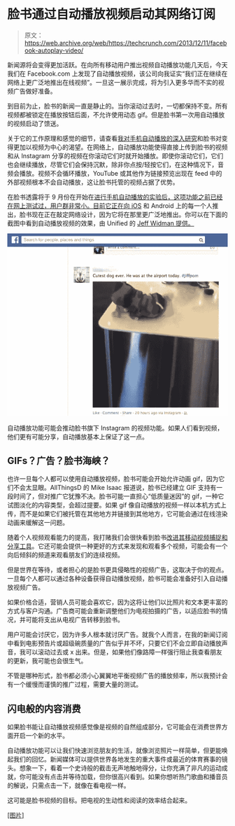# 脸书通过自动播放视频启动其网络订阅

> 原文：<https://web.archive.org/web/https://techcrunch.com/2013/12/11/facebook-autoplay-video/>

新闻源将会变得更加活跃。在向所有移动用户推出视频自动播放功能几天后，今天我们在 Facebook.com 上发现了自动播放视频，该公司向我证实“我们正在继续在网络上更广泛地推出在线视频”。一旦这一展示完成，将为引入更多华而不实的视频广告做好准备。

到目前为止，脸书的新闻一直是静止的。当你滚动过去时，一切都保持不变。所有视频都被锁定在播放按钮后面，不允许使用动态 gif。但是脸书第一次用自动播放的视频启动了馈送。

关于它的工作原理和感觉的细节，请查看[我对手机自动播放的深入研究](https://web.archive.org/web/20230404070731/https://techcrunch.com/2013/12/06/video-is-facebooks-next-big-opportunity/)和脸书对变得更加以视频为中心的渴望。在网络上，自动播放功能使得直接上传到脸书的视频和从 Instagram 分享的视频在你滚动它们时就开始播放。即使你滚动它们，它们也会继续播放，尽管它们会保持沉默，除非你点按/轻按它们，在这种情况下，音频会播放。视频不会循环播放，YouTube 或其他作为链接预览出现在 feed 中的外部视频根本不会自动播放，这让脸书托管的视频占据了优势。

在脸书透露将于 9 月份在开始在[进行手机自动播放的实验后，这项功能之前已经在网上测试过，用户群非常小。目前它正在向 iOS](https://web.archive.org/web/20230404070731/https://techcrunch.com/2013/09/12/facebook-tests-silent-auto-play-for-user-videos-in-mobile-feed-foreshadowing-video-ads/) 和 Android 上的每一个人推出，脸书现在正在敲定网络设计，因为它将在那里更广泛地推出。你可以在下面的截图中看到自动播放视频的效果，由 Unified 的 [Jeff Widman 提供。](https://web.archive.org/web/20230404070731/http://www.unifiedsocial.com/)

![Facebook AUtoplay web](img/77d863c6aaeb61367964c1d45f60cc17.png)

自动播放功能可能会推动脸书旗下 Instagram 的视频功能。如果人们看到视频，他们更有可能分享，自动播放基本上保证了这一点。

## GIFs？广告？脸书海峡？

也许一旦每个人都可以使用自动播放视频，脸书可能会开始允许动画 gif，因为它们不会太显眼。AllThingsD 的 Mike Isaac 报道说，脸书已经建立 GIF 支持有一段时间了，但对推广它犹豫不决。脸书可能一直担心“低质量迷因”的 gif，一种它试图淡化的内容类型，会超过提要。如果 gif 像自动播放的视频一样以本机方式上传，而不是如果它们被托管在其他地方并链接到其他地方，它可能会通过在线渲染动画来缓解这一问题。

随着个人视频观看能力的提高，我打赌我们会很快看到脸书[改进其移动视频捕捉和分享工具](https://web.archive.org/web/20230404070731/https://techcrunch.com/2013/12/06/video-is-facebooks-next-big-opportunity/)。它还可能会提供一种更好的方式来发现和观看多个视频，可能会有一个向后倾斜的频道来观看朋友们的连续视频。

但是世界在等待，或者担心的是脸书更具侵略性的视频广告，这取决于你的观点。一旦每个人都可以通过各种设备获得自动播放视频，脸书可能会准备好引入自动播放视频广告。

如果价格合适，营销人员可能会喜欢它，因为这将让他们以比照片和文本更丰富的方式与客户沟通。广告商可能会重新调整他们为电视拍摄的广告，以适应脸书的情况，并可能将支出从电视广告转移到脸书。

用户可能会讨厌它，因为许多人根本就讨厌广告。就我个人而言，在我的新闻订阅中看到电影预告片或超级碗质量的广告似乎并不坏，只要它们不会立即自动播放声音，我可以滚动过去或 x 出来。但是，如果他们像路障一样强行阻止我查看朋友的更新，我可能也会很生气。

不管是哪种形式，脸书都必须小心翼翼地平衡视频广告的播放频率，所以我预计会有一个缓慢而谨慎的推广过程，需要大量的测试。

## 闪电般的内容消费

如果脸书能让自动播放视频感觉像是视频的自然组成部分，它可能会在消费世界方面开启一个新的水平。

自动播放功能可以让我们快速浏览朋友的生活，就像浏览照片一样简单，但更能唤起我们的回忆。新闻媒体可以提供世界各地发生的重大事件或最近的体育赛事的镜头。想象一下，看着一个史诗般的截击无声地触地得分，让你充满了非凡的运动成就，你可能没有点击并等待加载，但你很高兴看到。如果你想听热门歌曲和播音员的解说，只需点击一下，就像在看电视一样。

这可能是脸书视频的目标。把电视的生动性和阅读的效率结合起来。

[ [图片]](https://web.archive.org/web/20230404070731/http://socialmediatoday.com/socialbarrel/1726881/facebook-pushes-back-unveiling-video-ads-october)